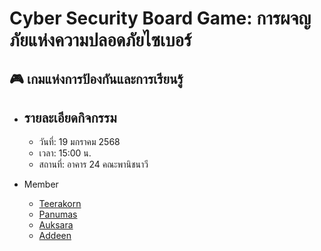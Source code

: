 # Cyber Security Board Game: การผจญภัยแห่งความปลอดภัยไซเบอร์
## 🎮 เกมแห่งการป้องกันและการเรียนรู้
- รายละเอียดกิจกรรม
  - 
  - วันที่: 19 มกราคม 2568
  - เวลา: 15:00 น.
  - สถานที่: อาคาร 24 คณะพานิชนาวี
    

- Member
  - [Teerakorn](https://manitchaya2004.github.io/boardgame)
  - [Panumas](https://manitchaya2004.github.io/boardgame)
  - [Auksara](https://manitchaya2004.github.io/boardgame)
  - [Addeen]([https://manitchaya2004.github.io/boardgame](https://itzdeenzxx.github.io/boardgame?fbclid=IwY2xjawIEfFZleHRuA2FlbQIxMAABHXnFgb9osYmgJT3cxNv-3cTJfk54pL4D2MWWbKeBc9eMIZ7Yfj1krzwsow_aem_71N5gZatXJY4xnPeJEzLvQ))
  
